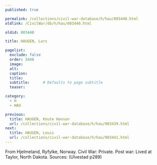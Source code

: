 ```yaml
---
published: true

permalink: /collections/civil-war-database/h/hau/003440.html
oldlink: /CivilWar/db/h/hau/003440.html

oldid: 003440

title: HAUGEN, Lars

pagelist:
  exclude: false
  order: 3440
  image: 
  alt:
  caption:
  title:
  subtitle:      # Defaults to page subtitle
  teaser:

category: 
  - H 
  - HAU

previous:
  title: HAUGEN, Knute Hanson
  url: /collections/civil-war-database/h/hau/003439.html  
next:
  title: HAUGEN, Louis
  url: /collections/civil-war-database/h/hau/003441.html   
---
```

From Hjelmeland, Ryfylke, Norway. Civil War: Private. Post war: Lived at Taylor, North Dakota. Sources: (Ulvestad p289)